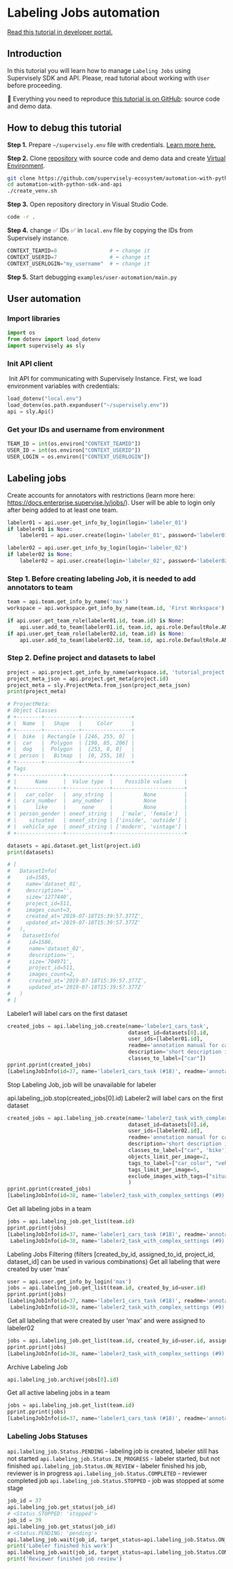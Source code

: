 # Labeling Jobs automation

[Read this tutorial in developer portal.](#)

## Introduction

In this tutorial you will learn how to manage `Labeling Jobs` using Supervisely SDK and API. Please, read tutorial about working with `User` before proceeding.

📗 Everything you need to reproduce [this tutorial is on GitHub](https://github.com/supervisely-ecosystem/automation-with-python-sdk-and-api/tree/master/examples/user-automation): source code and demo data.

## How to debug this tutorial

**Step 1.** Prepare `~/supervisely.env` file with credentials. [Learn more here.](https://developer.supervise.ly/getting-started/basics-of-authentication#how-to-use-in-python)

**Step 2.** Clone [repository](https://github.com/supervisely-ecosystem/automation-with-python-sdk-and-api) with source code and demo data and create [Virtual Environment](https://docs.python.org/3/library/venv.html).

```bash
git clone https://github.com/supervisely-ecosystem/automation-with-python-sdk-and-api
cd automation-with-python-sdk-and-api
./create_venv.sh
```

**Step 3.** Open repository directory in Visual Studio Code.&#x20;

```bash
code -r .
```

**Step 4.** change ✅ IDs ✅ in `local.env` file by copying the IDs from Supervisely instance.

```python
CONTEXT_TEAMID=8                 # ⬅️ change it
CONTEXT_USERID=7                 # ⬅️ change it
CONTEXT_USERLOGIN="my_username"  # ⬅️ change it
```

**Step 5.** Start debugging `examples/user-automation/main.py`&#x20;

## User automation

### Import libraries

```python
import os
from dotenv import load_dotenv
import supervisely as sly
```

### Init API client
​
Init API for communicating with Supervisely Instance. First, we load environment variables with credentials:

```python
load_dotenv("local.env")
load_dotenv(os.path.expanduser("~/supervisely.env"))
api = sly.Api()
```

### Get your IDs and username from environment

```python
TEAM_ID = int(os.environ["CONTEXT_TEAMID"])
USER_ID = int(os.environ["CONTEXT_USERID"])
USER_LOGIN = os.environ(["CONTEXT_USERLOGIN"])
```

## Labeling jobs

Create accounts for annotators with restrictions (learn more here: https://docs.enterprise.supervise.ly/jobs/).
User will be able to login only after being added to at least one team.

```python
labeler01 = api.user.get_info_by_login(login='labeler_01')
if labeler01 is None:
    labeler01 = api.user.create(login='labeler_01', password='labeler01pass', is_restricted=True)

labeler02 = api.user.get_info_by_login(login='labeler_02')
if labeler02 is None:
    labeler02 = api.user.create(login='labeler_02', password='labeler02pass', is_restricted=True)
```

### Step 1. Before creating labeling Job, it is needed to add annotators to team

```python
team = api.team.get_info_by_name('max')
workspace = api.workspace.get_info_by_name(team.id, 'First Workspace')

if api.user.get_team_role(labeler01.id, team.id) is None:
    api.user.add_to_team(labeler01.id, team.id, api.role.DefaultRole.ANNOTATOR)
if api.user.get_team_role(labeler02.id, team.id) is None:
    api.user.add_to_team(labeler02.id, team.id, api.role.DefaultRole.ANNOTATOR)
```

### Step 2. Define project and datasets to label

```python
project = api.project.get_info_by_name(workspace.id, 'tutorial_project')
project_meta_json = api.project.get_meta(project.id)
project_meta = sly.ProjectMeta.from_json(project_meta_json)
print(project_meta)

# ProjectMeta:
# Object Classes
# +--------+-----------+----------------+
# |  Name  |   Shape   |     Color      |
# +--------+-----------+----------------+
# |  bike  | Rectangle | [246, 255, 0]  |
# |  car   |  Polygon  | [190, 85, 206] |
# |  dog   |  Polygon  |  [253, 0, 0]   |
# | person |   Bitmap  |  [0, 255, 18]  |
# +--------+-----------+----------------+
# Tags
# +---------------+--------------+-----------------------+
# |      Name     |  Value type  |    Possible values    |
# +---------------+--------------+-----------------------+
# |   car_color   |  any_string  |          None         |
# |  cars_number  |  any_number  |          None         |
# |      like     |     none     |          None         |
# | person_gender | oneof_string |   ['male', 'female']  |
# |    situated   | oneof_string | ['inside', 'outside'] |
# |  vehicle_age  | oneof_string | ['modern', 'vintage'] |
# +---------------+--------------+-----------------------+

datasets = api.dataset.get_list(project.id)
print(datasets)

# [
#   DatasetInfo(
#     id=1585, 
#     name='dataset_01',
#     description='', 
#     size='1277440',
#     project_id=511,
#     images_count=3, 
#     created_at='2019-07-18T15:39:57.377Z',
#     updated_at='2019-07-18T15:39:57.377Z'
#   ),
#    DatasetInfo(
#      id=1586,
#      name='dataset_02',
#      description='',
#      size='704971',
#      project_id=511,
#      images_count=2, 
#      created_at='2019-07-18T15:39:57.377Z',
#      updated_at='2019-07-18T15:39:57.377Z'
#   )
# ]
```

Labeler1 will label cars on the first dataset
```python
created_jobs = api.labeling_job.create(name='labeler1_cars_task',
                                       dataset_id=datasets[0].id,
                                       user_ids=[labeler01.id],
                                       readme='annotation manual for cars in markdown format here (optional)',
                                       description='short description is here (optional)',
                                       classes_to_label=["car"])
pprint.pprint(created_jobs)
[LabelingJobInfo(id=37, name='labeler1_cars_task (#18)', readme='annotation manual for cars in markdown format here (optional)', description='short description is here (optional)', team_id=4, workspace_id=7, workspace_name='First Workspace', project_id=511, project_name='tutorial_project', dataset_id=1585, dataset_name='dataset_01', created_by_id=4, created_by_login='max', assigned_to_id=29, assigned_to_login='labeler_01', created_at='2019-08-05T08:42:30.588Z', started_at=None, finished_at=None, status='pending', disabled=False, images_count=3, finished_images_count=0, rejected_images_count=0, accepted_images_count=0, classes_to_label=[], tags_to_label=[], images_range=(None, None), objects_limit_per_image=None, tags_limit_per_image=None, filter_images_by_tags=[], include_images_with_tags=[], exclude_images_with_tags=[])]
```

Stop Labeling Job, job will be unavailable for labeler

api.labeling_job.stop(created_jobs[0].id)
Labeler2 will label cars on the first dataset

```python
created_jobs = api.labeling_job.create(name='labeler2_task_with_complex_settings',
                                       dataset_id=datasets[0].id,
                                       user_ids=[labeler02.id],
                                       readme='annotation manual for cars in markdown format here (optional)',
                                       description='short description is here (optional)',
                                       classes_to_label=["car", 'bike'],
                                       objects_limit_per_image=2,
                                       tags_to_label=["car_color", "vehicle_age"],
                                       tags_limit_per_image=5,
                                       exclude_images_with_tags=["situated"]
                                       )
pprint.pprint(created_jobs)
[LabelingJobInfo(id=38, name='labeler2_task_with_complex_settings (#9)', readme='annotation manual for cars in markdown format here (optional)', description='short description is here (optional)', team_id=4, workspace_id=7, workspace_name='First Workspace', project_id=511, project_name='tutorial_project', dataset_id=1585, dataset_name='dataset_01', created_by_id=4, created_by_login='max', assigned_to_id=30, assigned_to_login='labeler_02', created_at='2019-08-05T08:42:36.092Z', started_at=None, finished_at=None, status='pending', disabled=False, images_count=3, finished_images_count=0, rejected_images_count=0, accepted_images_count=0, classes_to_label=[], tags_to_label=[], images_range=(None, None), objects_limit_per_image=2, tags_limit_per_image=5, filter_images_by_tags=[{'id': 4174, 'positive': False, 'name': 'situated'}], include_images_with_tags=[], exclude_images_with_tags=['situated'])]
```

Get all labeling jobs in a team

```python
jobs = api.labeling_job.get_list(team.id)
pprint.pprint(jobs)
[LabelingJobInfo(id=37, name='labeler1_cars_task (#18)', readme='annotation manual for cars in markdown format here (optional)', description='short description is here (optional)', team_id=4, workspace_id=7, workspace_name='First Workspace', project_id=511, project_name='tutorial_project', dataset_id=1585, dataset_name='dataset_01', created_by_id=4, created_by_login='max', assigned_to_id=29, assigned_to_login='labeler_01', created_at='2019-08-05T08:42:30.588Z', started_at=None, finished_at=None, status='stopped', disabled=False, images_count=3, finished_images_count=0, rejected_images_count=0, accepted_images_count=0, classes_to_label=[], tags_to_label=[], images_range=(None, None), objects_limit_per_image=None, tags_limit_per_image=None, filter_images_by_tags=[], include_images_with_tags=[], exclude_images_with_tags=[]),
 LabelingJobInfo(id=38, name='labeler2_task_with_complex_settings (#9)', readme='annotation manual for cars in markdown format here (optional)', description='short description is here (optional)', team_id=4, workspace_id=7, workspace_name='First Workspace', project_id=511, project_name='tutorial_project', dataset_id=1585, dataset_name='dataset_01', created_by_id=4, created_by_login='max', assigned_to_id=30, assigned_to_login='labeler_02', created_at='2019-08-05T08:42:36.092Z', started_at=None, finished_at=None, status='pending', disabled=False, images_count=3, finished_images_count=0, rejected_images_count=0, accepted_images_count=0, classes_to_label=[], tags_to_label=[], images_range=(None, None), objects_limit_per_image=2, tags_limit_per_image=5, filter_images_by_tags=[{'id': 4174, 'positive': False, 'title': 'situated'}], include_images_with_tags=[], exclude_images_with_tags=['situated'])]
```

Labeling Jobs Filtering (filters [created_by_id, assigned_to_id, project_id, dataset_id] can be used in various combinations)
Get all labeling that were created by user 'max'

```python
user = api.user.get_info_by_login('max')
jobs = api.labeling_job.get_list(team.id, created_by_id=user.id)
pprint.pprint(jobs)
[LabelingJobInfo(id=37, name='labeler1_cars_task (#18)', readme='annotation manual for cars in markdown format here (optional)', description='short description is here (optional)', team_id=4, workspace_id=7, workspace_name='First Workspace', project_id=511, project_name='tutorial_project', dataset_id=1585, dataset_name='dataset_01', created_by_id=4, created_by_login='max', assigned_to_id=29, assigned_to_login='labeler_01', created_at='2019-08-05T08:42:30.588Z', started_at=None, finished_at=None, status='stopped', disabled=False, images_count=3, finished_images_count=0, rejected_images_count=0, accepted_images_count=0, classes_to_label=[], tags_to_label=[], images_range=(None, None), objects_limit_per_image=None, tags_limit_per_image=None, filter_images_by_tags=[], include_images_with_tags=[], exclude_images_with_tags=[]),
 LabelingJobInfo(id=38, name='labeler2_task_with_complex_settings (#9)', readme='annotation manual for cars in markdown format here (optional)', description='short description is here (optional)', team_id=4, workspace_id=7, workspace_name='First Workspace', project_id=511, project_name='tutorial_project', dataset_id=1585, dataset_name='dataset_01', created_by_id=4, created_by_login='max', assigned_to_id=30, assigned_to_login='labeler_02', created_at='2019-08-05T08:42:36.092Z', started_at=None, finished_at=None, status='pending', disabled=False, images_count=3, finished_images_count=0, rejected_images_count=0, accepted_images_count=0, classes_to_label=[], tags_to_label=[], images_range=(None, None), objects_limit_per_image=2, tags_limit_per_image=5, filter_images_by_tags=[{'id': 4174, 'positive': False, 'title': 'situated'}], include_images_with_tags=[], exclude_images_with_tags=['situated'])]
```

Get all labeling that were created by user 'max' and were assigned to labeler02

```python
jobs = api.labeling_job.get_list(team.id, created_by_id=user.id, assigned_to_id=labeler02.id)
pprint.pprint(jobs)
[LabelingJobInfo(id=38, name='labeler2_task_with_complex_settings (#9)', readme='annotation manual for cars in markdown format here (optional)', description='short description is here (optional)', team_id=4, workspace_id=7, workspace_name='First Workspace', project_id=511, project_name='tutorial_project', dataset_id=1585, dataset_name='dataset_01', created_by_id=4, created_by_login='max', assigned_to_id=30, assigned_to_login='labeler_02', created_at='2019-08-05T08:42:36.092Z', started_at=None, finished_at=None, status='pending', disabled=False, images_count=3, finished_images_count=0, rejected_images_count=0, accepted_images_count=0, classes_to_label=[], tags_to_label=[], images_range=(None, None), objects_limit_per_image=2, tags_limit_per_image=5, filter_images_by_tags=[{'id': 4174, 'positive': False, 'title': 'situated'}], include_images_with_tags=[], exclude_images_with_tags=['situated'])]
```

Archive Labeling Job
```python
api.labeling_job.archive(jobs[0].id)
```

Get all active labeling jobs in a team

```python
jobs = api.labeling_job.get_list(team.id)
pprint.pprint(jobs)
[LabelingJobInfo(id=37, name='labeler1_cars_task (#18)', readme='annotation manual for cars in markdown format here (optional)', description='short description is here (optional)', team_id=4, workspace_id=7, workspace_name='First Workspace', project_id=511, project_name='tutorial_project', dataset_id=1585, dataset_name='dataset_01', created_by_id=4, created_by_login='max', assigned_to_id=29, assigned_to_login='labeler_01', created_at='2019-08-05T08:42:30.588Z', started_at=None, finished_at=None, status='stopped', disabled=False, images_count=3, finished_images_count=0, rejected_images_count=0, accepted_images_count=0, classes_to_label=[], tags_to_label=[], images_range=(None, None), objects_limit_per_image=None, tags_limit_per_image=None, filter_images_by_tags=[], include_images_with_tags=[], exclude_images_with_tags=[])]
```

### Labeling Jobs Statuses

`api.labeling_job.Status.PENDING` - labeling job is created, labeler still has not started
`api.labeling_job.Status.IN_PROGRESS` - labeler started, but not finished
`api.labeling_job.Status.ON_REVIEW` - labeler finished his job, reviewer is in progress
`api.labeling_job.Status.COMPLETED` - reviewer completed job
`api.labeling_job.Status.STOPPED` - job was stopped at some stage

```python
job_id = 37
api.labeling_job.get_status(job_id)
# <Status.STOPPED: 'stopped'>
job_id = 39
api.labeling_job.get_status(job_id)
# <Status.PENDING: 'pending'>
api.labeling_job.wait(job_id, target_status=api.labeling_job.Status.ON_REVIEW) # it means that labeler is finished 
print('Labeler finished his work')
api.labeling_job.wait(job_id, target_status=api.labeling_job.Status.COMPLETED) # it meant that reviewer is finished
print('Reviewer finished job review')
```

